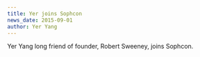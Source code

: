 ```yaml
---
title: Yer joins Sophcon
news_date: 2015-09-01
author: Yer Yang
---
```


Yer Yang long friend of founder, Robert Sweeney, joins Sophcon.  
